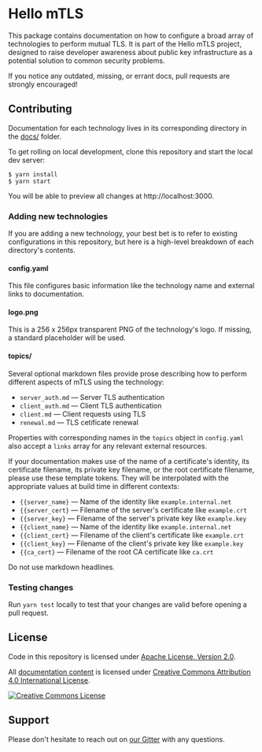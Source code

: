 # Hello mTLS

This package contains documentation on how to configure a broad array of technologies to perform mutual TLS. It is part of the Hello mTLS project, designed to raise developer awareness about public key infrastructure as a potential solution to common security problems.

If you notice any outdated, missing, or errant docs, pull requests are strongly encouraged!

## Contributing

Documentation for each technology lives in its corresponding directory in the [docs/](docs/) folder.

To get rolling on local development, clone this repository and start the local dev server:

```
$ yarn install
$ yarn start
```

You will be able to preview all changes at http://localhost:3000.


### Adding new technologies

If you are adding a new technology, your best bet is to refer to existing configurations in this repository, but here is a high-level breakdown of each directory's contents.

#### config.yaml

This file configures basic information like the technology name and external links to documentation.

#### logo.png

This is a 256 x 256px transparent PNG of the technology's logo. If missing, a standard placeholder will be used.

#### topics/

Several optional markdown files provide prose describing how to perform different aspects of mTLS using the technology:

- `server_auth.md` &mdash; Server TLS authentication 
- `client_auth.md` &mdash; Client TLS authentication
- `client.md` &mdash; Client requests using TLS
- `renewal.md` &mdash; TLS cetificate renewal

Properties with corresponding names in the `topics` object in `config.yaml` also accept a `links` array for any relevant external resources.

If your documentation makes use of the name of a certificate's identity, its certificate filename, its private key filename, or the root certificate filename, please use these template tokens. They will be interpolated with the appropriate values at build time in different contexts:

- `{{server_name}` &mdash; Name of the identity like `example.internal.net`
- `{{server_cert}` &mdash; Filename of the server's certificate like `example.crt`
- `{{server_key}` &mdash; Filename of the server's private key like `example.key`
- `{{client_name}` &mdash; Name of the identity like `example.internal.net`
- `{{client_cert}` &mdash; Filename of the client's certificate like `example.crt`
- `{{client_key}` &mdash; Filename of the client's private key like `example.key`
- `{{ca_cert}` &mdash; Filename of the root CA certificate like `ca.crt`

Do not use markdown headlines.

### Testing changes

Run `yarn test` locally to test that your changes are valid before opening a pull request.

## License

Code in this repository is licensed under [Apache License, Version 2.0](https://www.apache.org/licenses/LICENSE-2.0).

All [documentation content](docs/) is licensed under [Creative Commons Attribution 4.0 International License](http://creativecommons.org/licenses/by/4.0/).

<a rel="license" href="http://creativecommons.org/licenses/by/4.0/"><img alt="Creative Commons License" style="border-width:0" src="https://i.creativecommons.org/l/by/4.0/88x31.png" /></a>

## Support

Please don't hesitate to reach out on [our Gitter](https://gitter.im/smallstep/community) with any questions.
